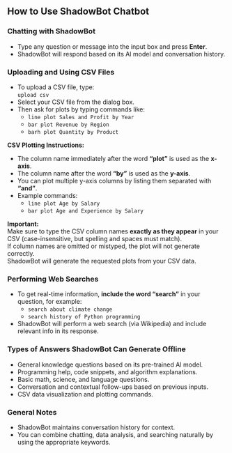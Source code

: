 ## How to Use ShadowBot Chatbot

### Chatting with ShadowBot
- Type any question or message into the input box and press **Enter**.
- ShadowBot will respond based on its AI model and conversation history.

### Uploading and Using CSV Files
- To upload a CSV file, type:  
  `upload csv`  
- Select your CSV file from the dialog box.
- Then ask for plots by typing commands like:  
  - `line plot Sales and Profit by Year`  
  - `bar plot Revenue by Region`  
  - `barh plot Quantity by Product`  

**CSV Plotting Instructions:**  
- The column name immediately after the word **“plot”** is used as the **x-axis**.  
- The column name after the word **“by”** is used as the **y-axis**.  
- You can plot multiple y-axis columns by listing them separated with **“and”**.  
- Example commands:  
  - `line plot Age by Salary`  
  - `bar plot Age and Experience by Salary`  

**Important:**  
Make sure to type the CSV column names **exactly as they appear** in your CSV (case-insensitive, but spelling and spaces must match).  
If column names are omitted or mistyped, the plot will not generate correctly.  
ShadowBot will generate the requested plots from your CSV data.

### Performing Web Searches
- To get real-time information, **include the word “search”** in your question, for example:  
  - `search about climate change`  
  - `search history of Python programming`  
- ShadowBot will perform a web search (via Wikipedia) and include relevant info in its response.

### Types of Answers ShadowBot Can Generate Offline
- General knowledge questions based on its pre-trained AI model.  
- Programming help, code snippets, and algorithm explanations.  
- Basic math, science, and language questions.  
- Conversation and contextual follow-ups based on previous inputs.  
- CSV data visualization and plotting commands.

### General Notes
- ShadowBot maintains conversation history for context.  
- You can combine chatting, data analysis, and searching naturally by using the appropriate keywords.
